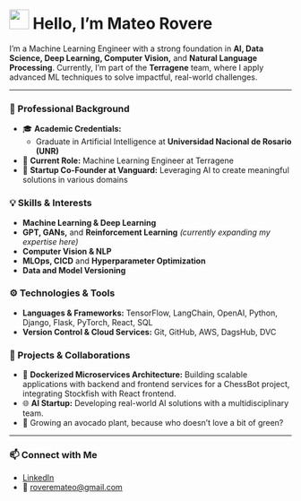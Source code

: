 # <img src="https://media.giphy.com/media/hvRJCLFzcasrR4ia7z/giphy.gif" width="35"> Hello, I’m Mateo Rovere

I’m a Machine Learning Engineer with a strong foundation in **AI, Data Science, Deep Learning, Computer Vision,** and **Natural Language Processing**. Currently, I’m part of the **Terragene** team, where I apply advanced ML techniques to solve impactful, real-world challenges.

---

### 💼 Professional Background

- 🎓 **Academic Credentials:** 
  - Graduate in Artificial Intelligence at **Universidad Nacional de Rosario (UNR)**
- 🤖 **Current Role:** Machine Learning Engineer at Terragene
- 🚀 **Startup Co-Founder at Vanguard:** Leveraging AI to create meaningful solutions in various domains

### 💡 Skills & Interests

- **Machine Learning & Deep Learning**  
- **GPT, GANs,** and **Reinforcement Learning** *(currently expanding my expertise here)*
- **Computer Vision & NLP**
- **MLOps, CICD** and **Hyperparameter Optimization**
- **Data and Model Versioning**

### ⚙️ Technologies & Tools

- **Languages & Frameworks:** TensorFlow, LangChain, OpenAI, Python, Django, Flask, PyTorch, React, SQL
- **Version Control & Cloud Services:** Git, GitHub, AWS, DagsHub, DVC

### 🌱 Projects & Collaborations

- 🐳 **Dockerized Microservices Architecture:** Building scalable applications with backend and frontend services for a ChessBot project, integrating Stockfish with React frontend.
- 🌐 **AI Startup:** Developing real-world AI solutions with a multidisciplinary team.
- 🌱 Growing an avocado plant, because who doesn’t love a bit of green?

---

### 📫 Connect with Me

- [LinkedIn](https://www.linkedin.com/in/mateo-rovere)
- 📧 roveremateo@gmail.com


